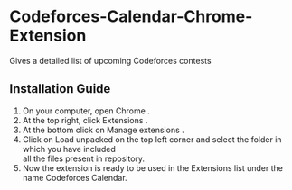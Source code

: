 # Codeforces-Calendar-Chrome-Extension
Gives a detailed list of upcoming Codeforces contests
## Installation Guide
1. On your computer, open Chrome .
2. At the top right, click Extensions .
3. At the bottom click on Manage  extensions .
4. Click on Load unpacked on the top left corner and select the folder in which you have included\
all the files present in repository.
5. Now the extension is ready to be used in the Extensions list under the name Codeforces Calendar.
